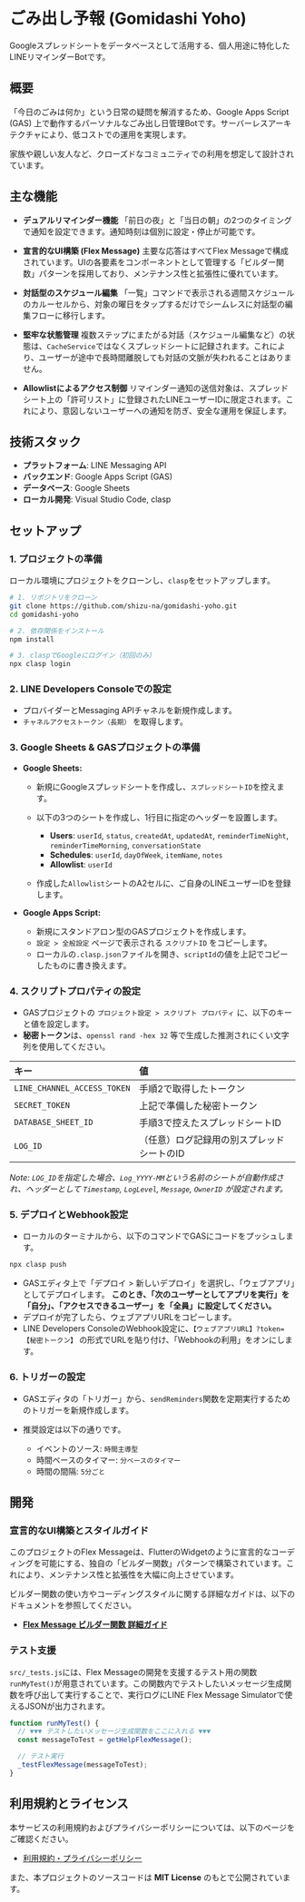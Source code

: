 # ごみ出し予報 (Gomidashi Yoho)

Googleスプレッドシートをデータベースとして活用する、個人用途に特化したLINEリマインダーBotです。

## 概要

「今日のごみは何か」という日常の疑問を解消するため、Google Apps Script (GAS) 上で動作するパーソナルなごみ出し日管理Botです。サーバーレスアーキテクチャにより、低コストでの運用を実現します。

家族や親しい友人など、クローズドなコミュニティでの利用を想定して設計されています。

## 主な機能

* **デュアルリマインダー機能**
    「前日の夜」と「当日の朝」の2つのタイミングで通知を設定できます。通知時刻は個別に設定・停止が可能です。

* **宣言的なUI構築 (Flex Message)**
    主要な応答はすべてFlex Messageで構成されています。UIの各要素をコンポーネントとして管理する「ビルダー関数」パターンを採用しており、メンテナンス性と拡張性に優れています。

* **対話型のスケジュール編集**
    「一覧」コマンドで表示される週間スケジュールのカルーセルから、対象の曜日をタップするだけでシームレスに対話型の編集フローに移行します。

* **堅牢な状態管理**
    複数ステップにまたがる対話（スケジュール編集など）の状態は、`CacheService`ではなくスプレッドシートに記録されます。これにより、ユーザーが途中で長時間離脱しても対話の文脈が失われることはありません。

* **Allowlistによるアクセス制御**
    リマインダー通知の送信対象は、スプレッドシート上の「許可リスト」に登録されたLINEユーザーIDに限定されます。これにより、意図しないユーザーへの通知を防ぎ、安全な運用を保証します。

## 技術スタック

* **プラットフォーム**: LINE Messaging API
* **バックエンド**: Google Apps Script (GAS)
* **データベース**: Google Sheets
* **ローカル開発**: Visual Studio Code, clasp

## セットアップ

### 1. プロジェクトの準備

ローカル環境にプロジェクトをクローンし、`clasp`をセットアップします。

```bash
# 1. リポジトリをクローン
git clone https://github.com/shizu-na/gomidashi-yoho.git
cd gomidashi-yoho

# 2. 依存関係をインストール
npm install

# 3. claspでGoogleにログイン（初回のみ）
npx clasp login
````

### 2. LINE Developers Consoleでの設定

* プロバイダーとMessaging APIチャネルを新規作成します。
* `チャネルアクセストークン（長期）` を取得します。

### 3. Google Sheets & GASプロジェクトの準備

* **Google Sheets:**

  * 新規にGoogleスプレッドシートを作成し、`スプレッドシートID`を控えます。
  * 以下の3つのシートを作成し、1行目に指定のヘッダーを設置します。

    * **Users**: `userId`, `status`, `createdAt`, `updatedAt`, `reminderTimeNight`, `reminderTimeMorning`, `conversationState`
    * **Schedules**: `userId`, `dayOfWeek`, `itemName`, `notes`
    * **Allowlist**: `userId`
  * 作成した`Allowlist`シートのA2セルに、ご自身のLINEユーザーIDを登録します。

* **Google Apps Script:**

  * 新規にスタンドアロン型のGASプロジェクトを作成します。
  * `設定 > 全般設定` ページで表示される `スクリプトID` をコピーします。
  * ローカルの`.clasp.json`ファイルを開き、`scriptId`の値を上記でコピーしたものに書き換えます。

### 4. スクリプトプロパティの設定

* GASプロジェクトの `プロジェクト設定 > スクリプト プロパティ` に、以下のキーと値を設定します。
* **秘密トークン**は、`openssl rand -hex 32` 等で生成した推測されにくい文字列を使用してください。

| キー                          | 値                      |
| :-------------------------- | :--------------------- |
| `LINE_CHANNEL_ACCESS_TOKEN` | 手順2で取得したトークン           |
| `SECRET_TOKEN`              | 上記で準備した秘密トークン          |
| `DATABASE_SHEET_ID`         | 手順3で控えたスプレッドシートID      |
| `LOG_ID`                    | （任意）ログ記録用の別スプレッドシートのID |

*Note: `LOG_ID`を指定した場合、`Log_YYYY-MM`という名前のシートが自動作成され、ヘッダーとして `Timestamp`, `LogLevel`, `Message`, `OwnerID` が設定されます。*

### 5. デプロイとWebhook設定

* ローカルのターミナルから、以下のコマンドでGASにコードをプッシュします。

```bash
npx clasp push
```

* GASエディタ上で「デプロイ > 新しいデプロイ」を選択し、「ウェブアプリ」としてデプロイします。
  **このとき、「次のユーザーとしてアプリを実行」を「自分」、「アクセスできるユーザー」を「全員」に設定してください。**
* デプロイが完了したら、ウェブアプリURLをコピーします。
* LINE Developers ConsoleのWebhook設定に、`【ウェブアプリURL】?token=【秘密トークン】` の形式でURLを貼り付け、「Webhookの利用」をオンにします。

### 6. トリガーの設定

* GASエディタの「トリガー」から、`sendReminders`関数を定期実行するためのトリガーを新規作成します。
* 推奨設定は以下の通りです。

  * イベントのソース: `時間主導型`
  * 時間ベースのタイマー: `分ベースのタイマー`
  * 時間の間隔: `5分ごと`

## 開発

### 宣言的なUI構築とスタイルガイド

このプロジェクトのFlex Messageは、FlutterのWidgetのように宣言的なコーディングを可能にする、独自の「ビルダー関数」パターンで構築されています。これにより、メンテナンス性と拡張性を大幅に向上させています。

ビルダー関数の使い方やコーディングスタイルに関する詳細なガイドは、以下のドキュメントを参照してください。

* **[Flex Message ビルダー関数 詳細ガイド](./docs/flex_builders.md)**

### テスト支援

`src/_tests.js`には、Flex Messageの開発を支援するテスト用の関数`runMyTest()`が用意されています。この関数内でテストしたいメッセージ生成関数を呼び出して実行することで、実行ログにLINE Flex Message Simulatorで使えるJSONが出力されます。

```javascript
function runMyTest() {
  // ▼▼▼ テストしたいメッセージ生成関数をここに入れる ▼▼▼
  const messageToTest = getHelpFlexMessage();

  // テスト実行
  _testFlexMessage(messageToTest);
}
```

## 利用規約とライセンス

本サービスの利用規約およびプライバシーポリシーについては、以下のページをご確認ください。

* [利用規約・プライバシーポリシー](./policy.md)

また、本プロジェクトのソースコードは **MIT License** のもとで公開されています。
